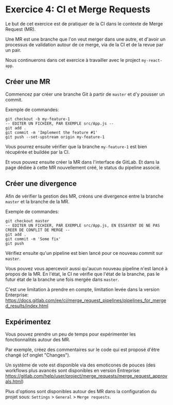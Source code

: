Exercice 4: CI et Merge Requests
===

Le but de cet exercice est de pratiquer de la CI dans le contexte de Merge Request (MR).

Une MR est une branche que l'on veut merger dans une autre, et d'avoir un processus de validation autour de ce merge, via de la CI et de la revue par un pair.

Nous continuerons dans cet exercice à travailler avec le project `my-react-app`.

## Créer une MR

Commencez par créer une branche Git à partir de `master` et d'y pousser un commit.

Exemple de commandes:

```shell script
git checkout -b my-feature-1
-- EDITER UN FICHIER, PAR EXEMPLE src/App.js --
git add .
git commit -m 'Implement the feature #1'
git push --set-upstream origin my-feature-1
```

Vous pourrez ensuite vérifier que la branche `my-feature-1` est bien récupérée et buildée par la CI.

Et vous pouvez ensuite créer la MR dans l'interface de GitLab. Et dans la page dédiée à cette MR nouvellement créé, le status du pipeline associé.

## Créer une divergence

Afin de vérifier la gestion des MR, créons une divergence entre la branche `master` et la branche de la MR.

Exemple de commandes:

```shell script
git checkout master
-- EDITER UN FICHIER, PAR EXEMPLE src/App.js, EN ESSAYENT DE NE PAS CREER DE CONFLIT DE MERGE --
git add .
git commit -m 'Some fix'
git push
```

Vérifiez ensuite qu'un pipeline est bien lancé pour ce nouveau commit sur `master`.

Vous pouvez vous apercevoir aussi qu'aucun nouveau pipeline n'est lancé à propos de la MR. En l'état, le CI ne vérifie que l'état de la branche, pas le futur état de la branche une fois mergée dans `master`.

C'est une limitation à prendre en compte, limitation levée dans la version Enterprise: https://docs.gitlab.com/ee/ci/merge_request_pipelines/pipelines_for_merged_results/index.html

## Expérimentez

Vous pouvez prendre un peu de temps pour expérimenter les fonctionnalités autour des MR.

Par exemple, créez des commentaires sur le code qui est proposé d'être changé (cf onglet "Changes").

Un système de vote est disponible via des emoticones de pouces (des workflows plus avancés sont disponibles en version Entreprise: https://gitlab.com/help/user/project/merge_requests/merge_request_approvals.html)

Plus d'options sont disponibles autour des MR dans la configuration du projet sous: `Settings` > `General` > `Merge requests`.
